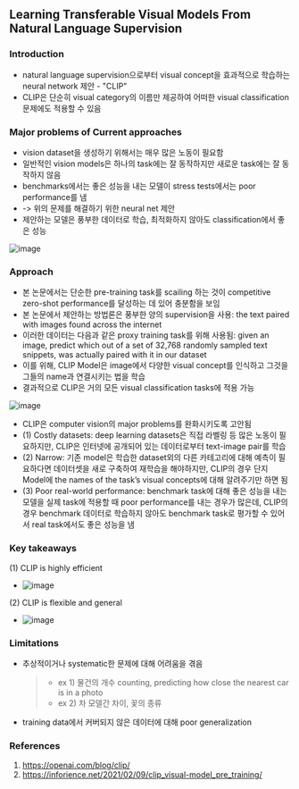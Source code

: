 ## Learning Transferable Visual Models From Natural Language Supervision

### Introduction
- natural language supervision으로부터 visual concept을 효과적으로 학습하는 neural network 제안 - "CLIP"
- CLIP은 단순히 visual category의 이름만 제공하여 어떠한 visual classification 문제에도 적용할 수 있음

### Major problems of Current approaches
- vision dataset을 생성하기 위해서는 매우 많은 노동이 필요함
- 일반적인 vision models은 하나의 task에는 잘 동작하지만 새로운 task에는 잘 동작하지 않음
- benchmarks에서는 좋은 성능을 내는 모델이 stress tests에서는 poor performance를 냄
- -> 위의 문제를 해결하기 위한 neural net 제안
- 제안하는 모델은 풍부한 데이터로 학습, 최적화하지 않아도 classification에서 좋은 성능

![image](https://user-images.githubusercontent.com/48814946/114701308-99a24500-9d5d-11eb-9a1d-ab4444e1bc19.png)

### Approach
- 본 논문에서는 단순한 pre-training task를 scailing 하는 것이 competitive zero-shot performance를 달성하는 데 있어 충분함을 보임
- 본 논문에서 제안하는 방법론은 풍부한 양의 supervision을 사용:  the text paired with images found across the internet
- 이러한 데이터는 다음과 같은 proxy training task를 위해 사용됨: given an image, predict which out of a set of 32,768 randomly sampled text snippets, was actually paired with it in our dataset
- 이를 위해, CLIP Model은 image에서 다양한 visual concept를 인식하고 그것을 그들의 name과 연결시키는 법을 학습
- 결과적으로 CLIP은 거의 모든 visual classification tasks에 적용 가능

![image](https://user-images.githubusercontent.com/48814946/114702783-78425880-9d5f-11eb-956f-154b28bd5322.png)

- CLIP은 computer vision의 major problems를 완화시키도록 고안됨
- (1) Costly datasets: deep learning datasets은 직접 라벨링 등 많은 노동이 필요하지만, CLIP은 인터넷에 공개되어 있는 데이터로부터 text-image pair를 학습
- (2) Narrow: 기존 model은 학습한 dataset외의 다른 카테고리에 대해 예측이 필요하다면 데이터셋을 새로 구축하여 재학습을 해야하지만, CLIP의 경우 단지 Model에 the names of the task’s visual concepts에 대해 알려주기만 하면 됨
- (3) Poor real-world performance: benchmark task에 대해 좋은 성능을 내는 모델을 실제 task에 적용할 때 poor performance를 내는 경우가 많은데, CLIP의 경우 benchmark 데이터로 학습하지 않아도 benchmark task로 평가할 수 있어서 real task에서도 좋은 성능을 냄

### Key takeaways
(1) CLIP is highly efficient
- ![image](https://user-images.githubusercontent.com/48814946/114704414-88f3ce00-9d61-11eb-9f07-81ab8a23aafd.png)

(2) CLIP is flexible and general
- ![image](https://user-images.githubusercontent.com/48814946/114704460-97da8080-9d61-11eb-81e6-296ca8c76370.png)

### Limitations
- 추상적이거나 systematic한 문제에 대해 어려움을 겪음 
  > - ex 1) 물건의 개수 counting, predicting how close the nearest car is in a photo
  > - ex 2) 차 모델간 차이, 꽃의 종류 
- training data에서 커버되지 않은 데이터에 대해 poor generalization



### References
1) https://openai.com/blog/clip/
2) https://inforience.net/2021/02/09/clip_visual-model_pre_training/
